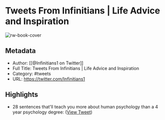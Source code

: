 # Tweets From Infinitians | Life Advice and Inspiration

![rw-book-cover](https://pbs.twimg.com/profile_images/1440209020325797900/QrsNwn_-.jpg)

## Metadata
- Author: [[@Infinitians1 on Twitter]]
- Full Title: Tweets From Infinitians | Life Advice and Inspiration
- Category: #tweets
- URL: https://twitter.com/Infinitians1

## Highlights
- 28 sentences that'll teach you more about human psychology than a 4 year psychology degree: ([View Tweet](https://twitter.com/Infinitians1/status/1518191587297095680))
